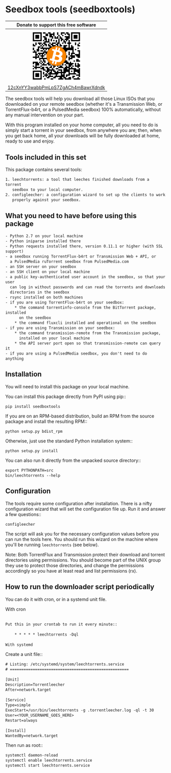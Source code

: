 Seedbox tools (seedboxtools)
============================

| Donate to support this free software |
|:------------------------------------:|
| <img width="164" height="164" title="" alt="" src="doc/bitcoin.png" /> |
| [12cXnYY3wabbPmLpS7ZgACh4mBawrXdndk](bitcoin:12cXnYY3wabbPmLpS7ZgACh4mBawrXdndk) |

The seedbox tools will help you download all those Linux ISOs that you
downloaded on your remote seedbox (whether it's a Transmission Web, or
TorrentFlux-b4rt, or a PulsedMedia seedbox) 100% automatically, without any
manual intervention on your part.

With this program installed on your home computer, all you need to do is
simply start a torrent in your seedbox, from anywhere you are; then, when
you get back home, all your downloads will be fully downloaded at home,
ready to use and enjoy.

Tools included in this set
--------------------------

This package contains several tools:
    
    1. leechtorrents: a tool that leeches finished downloads from a torrent
       seedbox to your local computer.
    2. configleecher: a configuration wizard to set up the clients to work
       properly against your seedbox.

What you need to have before using this package
-----------------------------------------------
    
    - Python 2.7 on your local machine
    - Python iniparse installed there
    - Python requests installed there, version 0.11.1 or higher (with SSL support)
    - a seedbox running TorrentFlux-b4rt or Transmission Web + API, or
      a PulsedMedia ruTorrent seedbox from PulsedMedia.com
    - an SSH server on your seedbox
    - an SSH client on your local machine
    - a public key-authenticated user account in the seedbox, so that your user
      can log in without passwords and can read the torrents and downloads
      directories in the seedbox
    - rsync installed on both machines
    - if you are using TorrentFlux-b4rt on your seedbox:
        * the command torrentinfo-console from the BitTorrent package, installed
          on the seedbox
        * the command fluxcli installed and operational on the seedbox
    - if you are using Transmission on your seedbox:
        * the command transmission-remote from the Transmission package,
          installed on your local machine
        * the API server port open so that transmission-remote can query it
    - if you are using a PulsedMedia seedbox, you don't need to do anything

Installation
------------

You will need to install this package on your local machine.

You can install this package directly from PyPI using pip::

    pip install seedboxtools

If you are on an RPM-based distribution, build an RPM from the source package
and install the resulting RPM::
    
    python setup.py bdist_rpm

Otherwise, just use the standard Python installation system::

    python setup.py install

You can also run it directly from the unpacked source directory::
    
    export PYTHONPATH=src
    bin/leechtorrents --help

Configuration
-------------

The tools require some configuration after installation.  There is a nifty
configuration wizard that will set the configuration file up.  Run it and
answer a few questions::
    
    configleecher

The script will ask you for the necessary configuration values before you can
run the tools here.  You should run this wizard on the machine where you'll
be running `leechtorrents` (see below).

Note: Both TorrentFlux and Transmission protect their download and torrent
directories using permissions.  You should become part of the UNIX group
they use to protect those directories, and change the permissions
accordingly so you have at least read and list permissions (rx).
    
How to run the downloader script periodically
---------------------------------------------

You can do it with cron, or in a systemd unit file.

With cron
~~~~~~~~~

Put this in your crontab to run it every minute::

    * * * * * leechtorrents -Dql

With systemd
~~~~~~~~~~~~

Create a unit file::

    # Listing: /etc/systemd/system/leechtorrents.service
    # ====================================================

    [Unit]
    Description=Torrentleecher
    After=network.target
    
    [Service]
    Type=simple
    ExecStart=/usr/bin/leechtorrents -g .torrentleecher.log -ql -t 30
    User=<YOUR_USERNAME_GOES_HERE>
    Restart=always
    
    [Install]
    WantedBy=network.target

Then run as root::

    systemctl daemon-reload
    systemctl enable leechtorrents.service
    systemctl start leechtorrents.service
